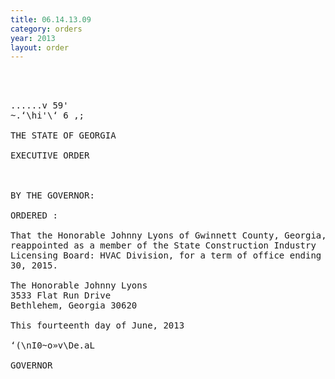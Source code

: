 ```yaml
---
title: 06.14.13.09
category: orders
year: 2013
layout: order
---
```


<pre>    
 

......v 59'
~.‘\hi'\‘ 6 ,;

THE STATE OF GEORGIA

EXECUTIVE ORDER

  

BY THE GOVERNOR:

ORDERED :

That the Honorable Johnny Lyons of Gwinnett County, Georgia, is
reappointed as a member of the State Construction Industry
Licensing Board: HVAC Division, for a term of office ending July
30, 2015.

The Honorable Johnny Lyons
3533 Flat Run Drive
Bethlehem, Georgia 30620

This fourteenth day of June, 2013

‘(\nI0~o»v\De.aL

GOVERNOR

</pre>
